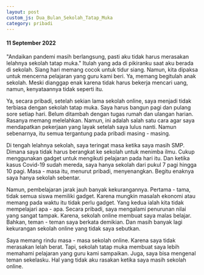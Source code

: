 ```yaml
---
layout: post
custom_js: Dua_Bulan_Sekolah_Tatap_Muka
category: pribadi
---
```


#### 11 September 2022

"Andaikan pandemi masih berlangsung, pasti aku tidak harus merasakan lelahnya sekolah tatap muka." Itulah yang ada di pikiranku saat aku berada di sekolah. Siang hari memang cocok untuk tidur siang. Namun, kita dipaksa untuk mencerna pelajaran yang guru kami beri. Ya, memang begitulah anak sekolah. Meski dianggap enak karena tidak harus bekerja mencari uang, namun, kenyataannya tidak seperti itu.

Ya, secara pribadi, setelah sekian lama sekolah online, saya menjadi tidak terbiasa dengan sekolah tatap muka. Saya harus bangun pagi dan pulang sore setiap hari. Belum ditambah dengan tugas rumah dan ulangan harian. Rasanya memang melelahkan. Namun, ini adalah salah satu cara agar saya mendapatkan pekerjaan yang layak setelah saya lulus nanti. Namun sebenarnya, itu semua tergantung pada pribadi masing - masing.

Di tengah lelahnya sekolah, saya teringat masa ketika saya masih SMP. Dimana saya tidak harus berangkat ke sekolah untuk menimba ilmu. Cukup menggunakan gadget untuk mengikuti pelajaran pada hari itu. Dan ketika kasus Covid-19 sudah mereda, saya hanya sekolah dari pukul 7 pagi hingga 10 pagi. Masa - masa itu, menurut pribadi, menyenangkan. Begitu enaknya saya hanya sekolah sebentar. 

Namun, pembelajaran jarak jauh banyak kekurangannya. Pertama - tama, tidak semua siswa memiliki gadget. Karena mungkin masalah ekonomi atau memang pada waktu itu tidak perlu gadget. Yang kedua ialah kita tidak mempelajari apa - apa. Secara pribadi, saya mengalami penurunan nilai yang sangat tampak. Karena, sekolah online membuat saya malas belajar. Bahkan, teman - teman saya berkata demikian. Dan masih banyak lagi kekurangan sekolah online yang tidak saya sebutkan.

Saya memang rindu masa - masa sekolah online. Karena saya tidak merasakan lelah berat. Tapi, sekolah tatap muka membuat saya lebih memahami pelajaran yang guru kami sampaikan. Juga, saya bisa mengenal teman sekelasku. Hal yang tidak aku rasakan ketika saya masih sekolah online.

 


